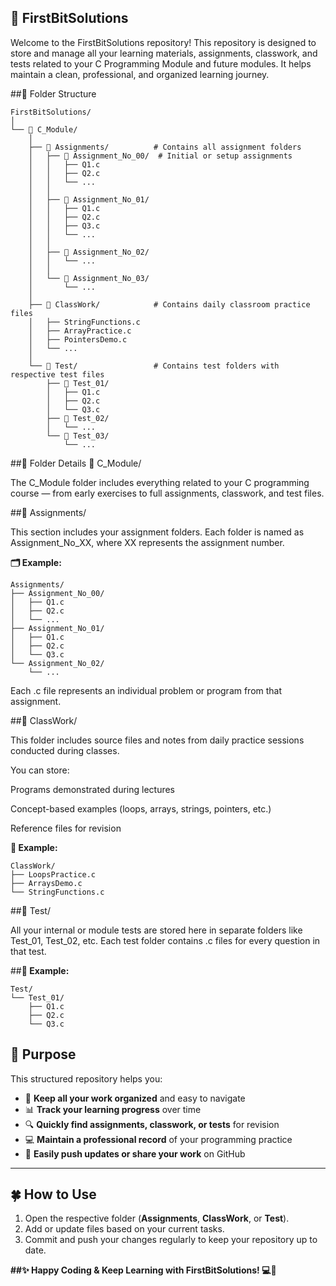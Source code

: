 ## 🧠 FirstBitSolutions

Welcome to the FirstBitSolutions repository!
This repository is designed to store and manage all your learning materials, assignments, classwork, and tests related to your C Programming Module and future modules.
It helps maintain a clean, professional, and organized learning journey.

##📁 Folder Structure
```
FirstBitSolutions/
│
└── 📂 C_Module/
    │
    ├── 📂 Assignments/          # Contains all assignment folders
    │   ├── 📂 Assignment_No_00/  # Initial or setup assignments
    │   │   ├── Q1.c
    │   │   ├── Q2.c
    │   │   └── ...
    │   │
    │   ├── 📂 Assignment_No_01/
    │   │   ├── Q1.c
    │   │   ├── Q2.c
    │   │   ├── Q3.c
    │   │   └── ...
    │   │
    │   ├── 📂 Assignment_No_02/
    │   │   └── ...
    │   │
    │   └── 📂 Assignment_No_03/
    │       └── ...
    │
    ├── 📂 ClassWork/            # Contains daily classroom practice files
    │   ├── StringFunctions.c
    │   ├── ArrayPractice.c
    │   ├── PointersDemo.c
    │   └── ...
    │
    └── 📂 Test/                 # Contains test folders with respective test files
        ├── 📂 Test_01/
        │   ├── Q1.c
        │   ├── Q2.c
        │   └── Q3.c
        ├── 📂 Test_02/
        │   └── ...
        └── 📂 Test_03/
            └── ...
```
##🧩 Folder Details
📂 C_Module/

The C_Module folder includes everything related to your C programming course — from early exercises to full assignments, classwork, and test files.

##📂 Assignments/

This section includes your assignment folders.
Each folder is named as Assignment_No_XX, where XX represents the assignment number.

**🗂️ Example:**
```
Assignments/
├── Assignment_No_00/
│   ├── Q1.c
│   ├── Q2.c
│   └── ...
├── Assignment_No_01/
│   ├── Q1.c
│   ├── Q2.c
│   └── Q3.c
└── Assignment_No_02/
    └── ...

```
Each .c file represents an individual problem or program from that assignment.

##📂 ClassWork/

This folder includes source files and notes from daily practice sessions conducted during classes.

You can store:

Programs demonstrated during lectures

Concept-based examples (loops, arrays, strings, pointers, etc.)

Reference files for revision

**🧾 Example:**
```
ClassWork/
├── LoopsPractice.c
├── ArraysDemo.c
└── StringFunctions.c
```

##📂 Test/

All your internal or module tests are stored here in separate folders like Test_01, Test_02, etc.
Each test folder contains .c files for every question in that test.

##**🧾 Example:**
```
Test/
└── Test_01/
    ├── Q1.c
    ├── Q2.c
    └── Q3.c
```

## 🎯 Purpose
This structured repository helps you:

- 📁 **Keep all your work organized** and easy to navigate  
- 📊 **Track your learning progress** over time  
- 🔍 **Quickly find assignments, classwork, or tests** for revision  
- 💻 **Maintain a professional record** of your programming practice  
- 🚀 **Easily push updates or share your work** on GitHub  

---

## 🍀 How to Use
1. Open the respective folder (**Assignments**, **ClassWork**, or **Test**).  
2. Add or update files based on your current tasks.  
3. Commit and push your changes regularly to keep your repository up to date.  


**##✨ Happy Coding & Keep Learning with FirstBitSolutions! 💻🚀**

